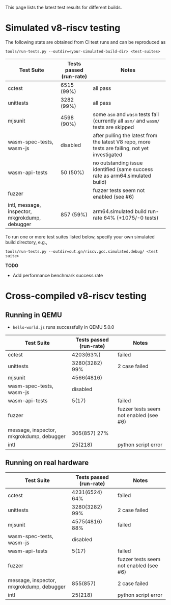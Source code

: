 This page lists the latest test results for different builds.

# Simulated v8-riscv testing

The following stats are obtained from CI test runs and can be reproduced as
```
tools/run-tests.py --outdir=<your-simulated-build-dir> <test-suites>
```

| Test Suite | Tests passed (run-rate)| Notes |
| - | - | - |
| cctest | 6515 (99%) | all pass |
| unittests | 3282 (99%) | all pass |
| mjsunit | 4598 (90%) | some `asm` and `wasm` tests fail (currently all `asm/` and `wasm/` tests are skipped|
| wasm-spec-tests, wasm-js | disabled | after pulling the latest from the latest V8 repo, more tests are failing, not yet investigated  |
| wasm-api-tests | 50 (50%) | no outstanding issue identified (same success rate as arm64.simulated build)|
| fuzzer | | fuzzer tests seem not enabled (see #6)|
| intl, message, inspector, mkgrokdump, debugger | 857 (59%) | arm64.simulated build run-rate 64% (+1075/-0 tests) |

To run one or more test suites listed below, specify your own simulated build directory, e.g.,
```
tools/run-tests.py --outdir=out.gn/riscv.gcc.simulated.debug/ <test suite>
```

**TODO**
- Add performance benchmark success rate

# Cross-compiled v8-riscv testing

## Running in QEMU

- `hello-world.js` runs successfully in QEMU 5.0.0

| Test Suite | Tests passed (run-rate)| Notes |
| - | - | - |
| cctest |4203(63%)|failed|
| unittests | 3280(3282) 99%| 2 case failed|
| mjsunit | 4566(4816) | |
| wasm-spec-tests, wasm-js | disabled | |
| wasm-api-tests |5(17)|failed|
| fuzzer | | fuzzer tests seem not enabled (see #6)|
| message, inspector, mkgrokdump, debugger |305(857) 27%|  |
|intl|25(218)|python script error|

## Running on real hardware 

| Test Suite | Tests passed (run-rate)| Notes |
| - | - | - |
| cctest |4231(6524) 64%|failed|
| unittests | 3280(3282) 99%| 2 case failed |
| mjsunit | 4575(4816) 88%|failed |
| wasm-spec-tests, wasm-js | disabled | |
| wasm-api-tests |5(17)|failed |
| fuzzer | | fuzzer tests seem not enabled (see #6)|
|  message, inspector, mkgrokdump, debugger |855(857)|2 case failed|
|intl|25(218)|python script error|